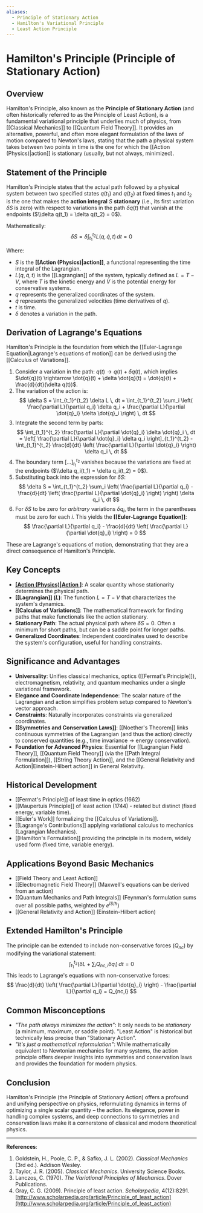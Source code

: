 ```yaml
---
aliases:
  - Principle of Stationary Action
  - Hamilton's Variational Principle
  - Least Action Principle
---
```


# Hamilton's Principle (Principle of Stationary Action)

## Overview

Hamilton's Principle, also known as the **Principle of Stationary Action** (and often historically referred to as the Principle of Least Action), is a fundamental variational principle that underlies much of physics, from [[Classical Mechanics]] to [[Quantum Field Theory]]. It provides an alternative, powerful, and often more elegant formulation of the laws of motion compared to Newton's laws, stating that the path a physical system takes between two points in time is the one for which the [[Action (Physics)|action]] is stationary (usually, but not always, minimized).

## Statement of the Principle

Hamilton's Principle states that the actual path followed by a physical system between two specified states $q(t_1)$ and $q(t_2)$ at fixed times $t_1$ and $t_2$ is the one that makes the **action integral** $S$ **stationary** (i.e., its first variation $\delta S$ is zero) with respect to variations in the path $\delta q(t)$ that vanish at the endpoints ($\\delta q(t_1) = \delta q(t_2) = 0$).

Mathematically:
$$ \delta S = \delta \int_{t_1}^{t_2} L(q, \dot{q}, t) \, dt = 0 $$

Where:
- $S$ is the **[[Action (Physics)|action]]**, a functional representing the time integral of the Lagrangian.
- $L(q, \dot{q}, t)$ is the [[Lagrangian]] of the system, typically defined as $L = T - V$, where $T$ is the kinetic energy and $V$ is the potential energy for conservative systems.
- $q$ represents the generalized coordinates of the system.
- $\dot{q}$ represents the generalized velocities (time derivatives of $q$).
- $t$ is time.
- $\delta$ denotes a variation in the path.

## Derivation of Lagrange's Equations

Hamilton's Principle is the foundation from which the [[Euler-Lagrange Equation|Lagrange's equations of motion]] can be derived using the [[Calculus of Variations]].

1.  Consider a variation in the path: $q(t) \rightarrow q(t) + \delta q(t)$, which implies $\dot{q}(t) \rightarrow \dot{q}(t) + \delta \dot{q}(t) = \dot{q}(t) + \frac{d}{dt}(\delta q(t))$.
2.  The variation of the action is:
    $$ \delta S = \int_{t_1}^{t_2} \delta L \, dt = \int_{t_1}^{t_2} \sum_i \left( \frac{\partial L}{\partial q_i} \delta q_i + \frac{\partial L}{\partial \dot{q}_i} \delta \dot{q}_i \right) \, dt $$
3.  Integrate the second term by parts:
    $$ \int_{t_1}^{t_2} \frac{\partial L}{\partial \dot{q}_i} \delta \dot{q}_i \, dt = \left[ \frac{\partial L}{\partial \dot{q}_i} \delta q_i \right]_{t_1}^{t_2} - \int_{t_1}^{t_2} \frac{d}{dt} \left( \frac{\partial L}{\partial \dot{q}_i} \right) \delta q_i \, dt $$
4.  The boundary term $\left[ \dots \right]_{t_1}^{t_2}$ vanishes because the variations are fixed at the endpoints ($\\delta q_i(t_1) = \delta q_i(t_2) = 0$).
5.  Substituting back into the expression for $\delta S$:
    $$ \delta S = \int_{t_1}^{t_2} \sum_i \left( \frac{\partial L}{\partial q_i} - \frac{d}{dt} \left( \frac{\partial L}{\partial \dot{q}_i} \right) \right) \delta q_i \, dt $$
6.  For $\delta S$ to be zero for *arbitrary* variations $\delta q_i$, the term in the parentheses must be zero for each $i$. This yields the **[[Euler-Lagrange Equation]]**:
    $$ \frac{\partial L}{\partial q_i} - \frac{d}{dt} \left( \frac{\partial L}{\partial \dot{q}_i} \right) = 0 $$

These are Lagrange's equations of motion, demonstrating that they are a direct consequence of Hamilton's Principle.

## Key Concepts

-   **[[Action (Physics)|Action ]]($S$)**: A scalar quantity whose stationarity determines the physical path.
-   **[[Lagrangian]] ($L$)**: The function $L = T - V$ that characterizes the system's dynamics.
-   **[[Calculus of Variations]]**: The mathematical framework for finding paths that make functionals like the action stationary.
-   **Stationary Path**: The actual physical path where $\delta S = 0$. Often a minimum for short paths, but can be a saddle point for longer paths.
-   **Generalized Coordinates**: Independent coordinates used to describe the system's configuration, useful for handling constraints.

## Significance and Advantages

-   **Universality**: Unifies classical mechanics, optics ([[Fermat's Principle]]), electromagnetism, relativity, and quantum mechanics under a single variational framework.
-   **Elegance and Coordinate Independence**: The scalar nature of the Lagrangian and action simplifies problem setup compared to Newton's vector approach.
-   **Constraints**: Naturally incorporates constraints via generalized coordinates.
-   **[[Symmetries and Conservation Laws]]**: [[Noether's Theorem]] links continuous symmetries of the Lagrangian (and thus the action) directly to conserved quantities (e.g., time invariance $\rightarrow$ energy conservation).
-   **Foundation for Advanced Physics**: Essential for [[Lagrangian Field Theory]], [[Quantum Field Theory]] (via the [[Path Integral Formulation]]), [[String Theory Action]], and the [[General Relativity and Action|Einstein-Hilbert action]] in General Relativity.

## Historical Development

- [[Fermat's Principle]] of least time in optics (1662)
- [[Maupertuis Principle]] of least action (1744) - related but distinct (fixed energy, variable time).
- [[Euler's Work]] formalizing the [[Calculus of Variations]].
- [[Lagrange's Contributions]] applying variational calculus to mechanics (Lagrangian Mechanics).
- [[Hamilton's Formulation]] providing the principle in its modern, widely used form (fixed time, variable energy).

## Applications Beyond Basic Mechanics

- [[Field Theory and Least Action]]
- [[Electromagnetic Field Theory]] (Maxwell's equations can be derived from an action)
- [[Quantum Mechanics and Path Integrals]] (Feynman's formulation sums over all possible paths, weighted by $e^{iS/\hbar}$)
- [[General Relativity and Action]] (Einstein-Hilbert action)

## Extended Hamilton's Principle

The principle can be extended to include non-conservative forces ($Q_{nc}$) by modifying the variational statement:
$$ \int_{t_1}^{t_2} (\delta L + \sum_i Q_{nc,i} \delta q_i) \, dt = 0 $$
This leads to Lagrange's equations with non-conservative forces:
$$ \frac{d}{dt} \left( \frac{\partial L}{\partial \dot{q}_i} \right) - \frac{\partial L}{\partial q_i} = Q_{nc,i} $$

## Common Misconceptions

- *"The path always minimizes the action"*: It only needs to be *stationary* (a minimum, maximum, or saddle point). "Least Action" is historical but technically less precise than "Stationary Action".
- *"It's just a mathematical reformulation"*: While mathematically equivalent to Newtonian mechanics for many systems, the action principle offers deeper insights into symmetries and conservation laws and provides the foundation for modern physics.

## Conclusion

Hamilton's Principle (the Principle of Stationary Action) offers a profound and unifying perspective on physics, reformulating dynamics in terms of optimizing a single scalar quantity – the action. Its elegance, power in handling complex systems, and deep connections to symmetries and conservation laws make it a cornerstone of classical and modern theoretical physics.

---

**References**:
1. Goldstein, H., Poole, C. P., & Safko, J. L. (2002). *Classical Mechanics* (3rd ed.). Addison Wesley.
2. Taylor, J. R. (2005). *Classical Mechanics*. University Science Books.
3. Lanczos, C. (1970). *The Variational Principles of Mechanics*. Dover Publications.
4. Gray, C. G. (2009). Principle of least action. *Scholarpedia*, 4(12):8291. [http://www.scholarpedia.org/article/Principle_of_least_action](http://www.scholarpedia.org/article/Principle_of_least_action) 